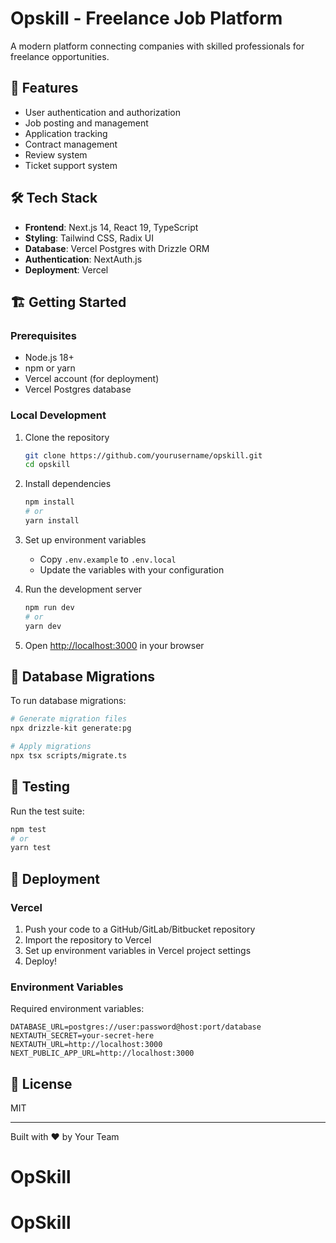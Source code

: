 # Opskill - Freelance Job Platform

A modern platform connecting companies with skilled professionals for freelance opportunities.

## 🚀 Features

- User authentication and authorization
- Job posting and management
- Application tracking
- Contract management
- Review system
- Ticket support system

## 🛠️ Tech Stack

- **Frontend**: Next.js 14, React 19, TypeScript
- **Styling**: Tailwind CSS, Radix UI
- **Database**: Vercel Postgres with Drizzle ORM
- **Authentication**: NextAuth.js
- **Deployment**: Vercel

## 🏗️ Getting Started

### Prerequisites

- Node.js 18+
- npm or yarn
- Vercel account (for deployment)
- Vercel Postgres database

### Local Development

1. Clone the repository
   ```bash
   git clone https://github.com/yourusername/opskill.git
   cd opskill
   ```

2. Install dependencies
   ```bash
   npm install
   # or
   yarn install
   ```

3. Set up environment variables
   - Copy `.env.example` to `.env.local`
   - Update the variables with your configuration

4. Run the development server
   ```bash
   npm run dev
   # or
   yarn dev
   ```

5. Open [http://localhost:3000](http://localhost:3000) in your browser

## 🔄 Database Migrations

To run database migrations:

```bash
# Generate migration files
npx drizzle-kit generate:pg

# Apply migrations
npx tsx scripts/migrate.ts
```

## 🧪 Testing

Run the test suite:

```bash
npm test
# or
yarn test
```

## 🚀 Deployment

### Vercel

1. Push your code to a GitHub/GitLab/Bitbucket repository
2. Import the repository to Vercel
3. Set up environment variables in Vercel project settings
4. Deploy!

### Environment Variables

Required environment variables:

```
DATABASE_URL=postgres://user:password@host:port/database
NEXTAUTH_SECRET=your-secret-here
NEXTAUTH_URL=http://localhost:3000
NEXT_PUBLIC_APP_URL=http://localhost:3000
```

## 📄 License

MIT

---

Built with ❤️ by Your Team
# OpSkill
# OpSkill

